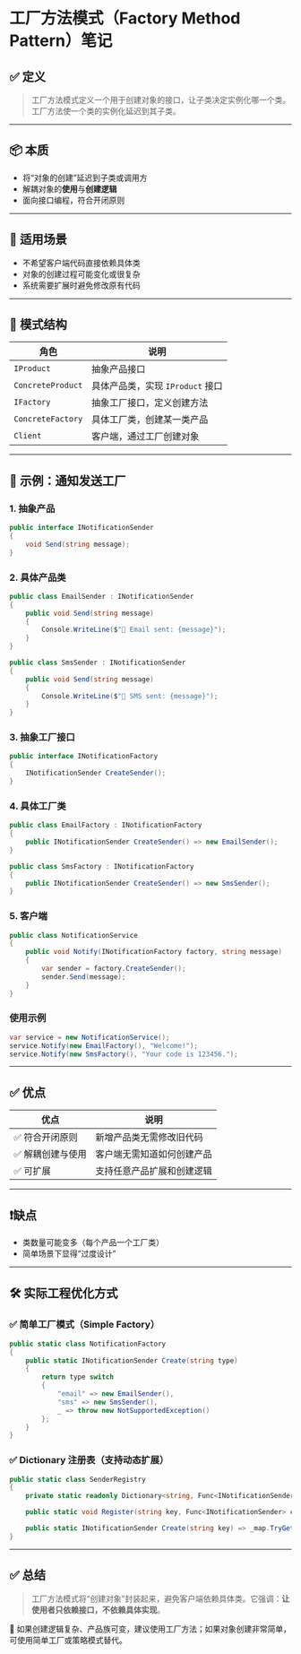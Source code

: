 # 工厂方法模式（Factory Method Pattern）笔记

## ✅ 定义

> 工厂方法模式定义一个用于创建对象的接口，让子类决定实例化哪一个类。工厂方法使一个类的实例化延迟到其子类。

---

## 📦 本质

* 将“对象的创建”延迟到子类或调用方
* 解耦对象的**使用**与**创建逻辑**
* 面向接口编程，符合开闭原则

---

## 🎯 适用场景

* 不希望客户端代码直接依赖具体类
* 对象的创建过程可能变化或很复杂
* 系统需要扩展时避免修改原有代码

---

## 🧱 模式结构

| 角色                | 说明                     |
| ----------------- | ---------------------- |
| `IProduct`        | 抽象产品接口                 |
| `ConcreteProduct` | 具体产品类，实现 `IProduct` 接口 |
| `IFactory`        | 抽象工厂接口，定义创建方法          |
| `ConcreteFactory` | 具体工厂类，创建某一类产品          |
| `Client`          | 客户端，通过工厂创建对象           |

---

## 🧪 示例：通知发送工厂

### 1. 抽象产品

```csharp
public interface INotificationSender
{
    void Send(string message);
}
```

### 2. 具体产品类

```csharp
public class EmailSender : INotificationSender
{
    public void Send(string message)
    {
        Console.WriteLine($"📧 Email sent: {message}");
    }
}

public class SmsSender : INotificationSender
{
    public void Send(string message)
    {
        Console.WriteLine($"📱 SMS sent: {message}");
    }
}
```

### 3. 抽象工厂接口

```csharp
public interface INotificationFactory
{
    INotificationSender CreateSender();
}
```

### 4. 具体工厂类

```csharp
public class EmailFactory : INotificationFactory
{
    public INotificationSender CreateSender() => new EmailSender();
}

public class SmsFactory : INotificationFactory
{
    public INotificationSender CreateSender() => new SmsSender();
}
```

### 5. 客户端

```csharp
public class NotificationService
{
    public void Notify(INotificationFactory factory, string message)
    {
        var sender = factory.CreateSender();
        sender.Send(message);
    }
}
```

### 使用示例

```csharp
var service = new NotificationService();
service.Notify(new EmailFactory(), "Welcome!");
service.Notify(new SmsFactory(), "Your code is 123456.");
```

---

## ✅ 优点

| 优点        | 说明            |
| --------- | ------------- |
| ✅ 符合开闭原则  | 新增产品类无需修改旧代码  |
| ✅ 解耦创建与使用 | 客户端无需知道如何创建产品 |
| ✅ 可扩展     | 支持任意产品扩展和创建逻辑 |

---

## ❗缺点

* 类数量可能变多（每个产品一个工厂类）
* 简单场景下显得“过度设计”

---

## 🛠️ 实际工程优化方式

### ✅ 简单工厂模式（Simple Factory）

```csharp
public static class NotificationFactory
{
    public static INotificationSender Create(string type)
    {
        return type switch
        {
            "email" => new EmailSender(),
            "sms" => new SmsSender(),
            _ => throw new NotSupportedException()
        };
    }
}
```

### ✅ Dictionary 注册表（支持动态扩展）

```csharp
public static class SenderRegistry
{
    private static readonly Dictionary<string, Func<INotificationSender>> _map = new();

    public static void Register(string key, Func<INotificationSender> creator) => _map[key] = creator;

    public static INotificationSender Create(string key) => _map.TryGetValue(key, out var f) ? f() : throw new();
}
```

---

## ✅ 总结

> 工厂方法模式将“创建对象”封装起来，避免客户端依赖具体类。它强调：**让使用者只依赖接口，不依赖具体实现**。

📌 如果创建逻辑复杂、产品族可变，建议使用工厂方法；如果对象创建非常简单，可使用简单工厂或策略模式替代。
